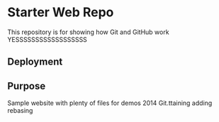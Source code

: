 # Starter Web Repo

This repository is for showing how Git and GitHub work
YESSSSSSSSSSSSSSSSSS

## Deployment

## Purpose

Sample website with plenty of files for demos
2014 Git.ttaining
adding rebasing
